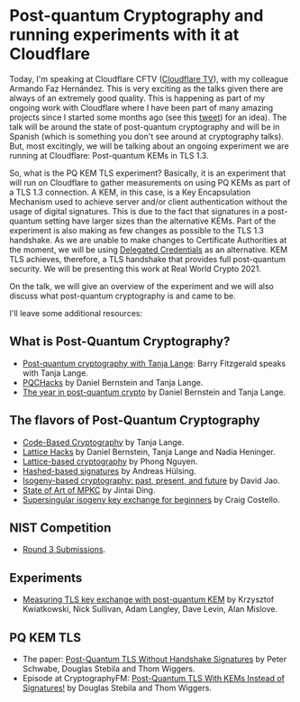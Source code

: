 # Post-quantum Cryptography and running experiments with it at Cloudflare

Today, I'm speaking at Cloudflare CFTV ([Cloudflare TV](https://cloudflare.tv/event/5G46CmInDoEyAFmk9Ewi3O)),
with my colleague Armando Faz Hernández. This is very exciting as the talks
given there are always of an extremely good quality. This is happening as
part of my ongoing work with Cloudflare where I have been part of many
amazing projects since I started some months ago (see this [tweet](https://twitter.com/claucece/status/1336432849365446658))
for an idea). The talk will be around the state of post-quantum cryptography
and will be in Spanish (which is something you don't see around at cryptography
talks). But, most excitingly, we will be talking about an ongoing experiment we
are running at Cloudflare: Post-quantum KEMs in TLS 1.3.

So, what is the PQ KEM TLS experiment? Basically, it is an experiment that will
run on Cloudflare to gather measurements on using PQ KEMs as part of a TLS 1.3
connection. A KEM, in this case, is a Key Encapsulation Mechanism used to
achieve server and/or client authentication without the usage of digital
signatures. This is due to the fact that signatures in a post-quantum setting
have larger sizes than the alternative KEMs. Part of the experiment is also
making as few changes as possible to the TLS 1.3 handshake. As we are unable to
make changes to Certificate Authorities at the moment, we will be using
[Delegated Credentials](https://tools.ietf.org/html/draft-ietf-tls-subcerts-03)
as an alternative. KEM TLS achieves, therefore, a TLS handshake that provides
full post-quantum security. We will be presenting this work at Real World Crypto
2021.

On the talk, we will give an overview of the experiment and we will also discuss
what post-quantum cryptography is and came to be.

I'll leave some additional resources:

## What is Post-Quantum Cryptography?

* [Post-quantum cryptography with Tanja Lange](https://scienceishere.libsyn.com/science-is-here-7-post-quantum-cryptography-with-tanja-lange): Barry Fitzgerald speaks with Tanja Lange.
* [PQCHacks](https://www.youtube.com/watch?v=-LlkJZJ5DMQ) by Daniel Bernstein and Tanja Lange.
* [The year in post-quantum crypto](https://www.youtube.com/watch?v=ZCmnQR3_qWg) by Daniel Bernstein and Tanja Lange.

## The flavors of Post-Quantum Cryptography

* [Code-Based Cryptography](https://www.youtube.com/watch?v=EqRsel-rXac) by
  Tanja Lange.
* [Lattice Hacks](https://media.ccc.de/v/34c3-9075-latticehacks) by Daniel Bernstein, Tanja Lange and Nadia Heninger.
* [Lattice-based cryptography](https://www.youtube.com/watch?v=MG6g04R_Ims) by Phong Nguyen.
* [Hashed-based signatures](https://www.youtube.com/watch?v=qkqtsnXTMQM) by Andreas Hülsing.
* [Isogeny-based cryptography: past, present, and future](https://www.youtube.com/watch?v=AoE-uQinzqU) by David Jao.
* [State of Art of MPKC](https://www.youtube.com/watch?v=FrM6zAuI7-4) by Jintai Ding.
* [Supersingular isogeny key exchange for beginners](https://eprint.iacr.org/2019/1321) by Craig Costello.

## NIST Competition

* [Round 3 Submissions](https://csrc.nist.gov/Projects/post-quantum-cryptography/round-3-submissions).

## Experiments

* [Measuring TLS key exchange with post-quantum KEM](https://www.cs.umd.edu/~dml/papers/pqc_nist19.pdf) by Krzysztof Kwiatkowski, Nick Sullivan, Adam Langley, Dave Levin, Alan Mislove.

## PQ KEM TLS

* The paper: [Post-Quantum TLS Without Handshake Signatures](https://thomwiggers.nl/publication/kemtls/kemtls.pdf) by Peter Schwabe, Douglas Stebila and Thom Wiggers.
* Episode at CryptographyFM: [Post-Quantum TLS With KEMs Instead of Signatures!](https://www.cryptography.fm/1) by Douglas Stebila and Thom Wiggers.
